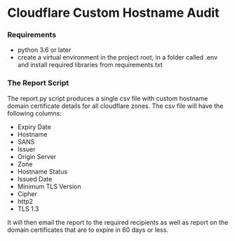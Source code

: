 # Cloudflare Custom Hostname Audit #

### Requirements ###

* python 3.6 or later
* create a virtual environment in the project root, in a folder called .env and install required libraries from requirements.txt

### The Report Script ###

The report.py script produces a single csv file with custom hostname domain certificate details for all cloudflare zones. The csv file will have the following columns:

* Expiry Date
* Hostname
* SANS
* Issuer
* Origin Server
* Zone
* Hostname Status
* Issued Date
* Minimum TLS Version
* Cipher
* http2
* TLS 1.3

It will then email the report to the required recipients as well as report on the domain certificates that are to expire in 60 days or less. 
